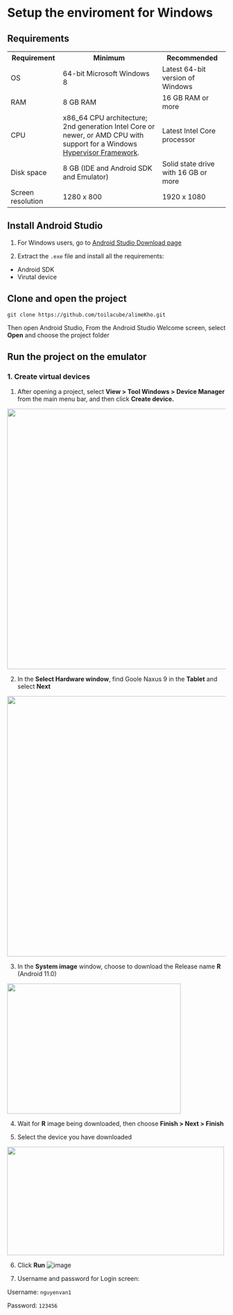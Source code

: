 
# Setup the enviroment for Windows

## Requirements

<table>
  <tbody><tr><th>Requirement</th>
  <th>Minimum</th>
  <th>Recommended</th>
  </tr><tr>
    <td>OS</td>
    <td>64-bit Microsoft Windows 8</td>
    <td>Latest 64-bit version of Windows</td>
  </tr>
  <tr>
    <td>RAM</td>
    <td>8 GB RAM</td>
    <td>16 GB RAM or more</td>
  </tr>
  <tr>
    <td>CPU</td>
    <td>x86_64 CPU architecture; 2nd generation Intel Core or newer, or AMD CPU
    with support for a Windows
    <a href="/studio/run/emulator-acceleration#vm-windows">Hypervisor Framework</a>.</td>
    <td>Latest Intel Core processor</td>
  </tr>
  <tr>
    <td>Disk space</td>
    <td>8 GB (IDE and Android SDK and Emulator)</td>
    <td>Solid state drive with 16 GB or more</td>
  </tr>
  <tr>
    <td>Screen resolution</td>
    <td>1280 x 800</td>
    <td>1920 x 1080</td>
  </tr>
</tbody></table>

## Install Android Studio 
1. For Windows users, go to [Android Studio Download page](https://developer.android.com/studio) 

2. Extract the `.exe` file and install all the requirements:
  - Android SDK
  - Virutal device
## Clone and open the project 
```
git clone https://github.com/toilacube/alimeKho.git
```
Then open Android Studio, From the Android Studio Welcome screen, select **Open** and choose the project folder

## Run the project on the emulator
### 1. Create virtual devices

1. After opening a project, select **View > Tool Windows > Device Manager** from the main menu bar, and then click **Create device.**

<img src="https://github.com/toilacube/alimeKho/assets/95525386/c2cf9e66-2a70-4a2c-8e07-18e1867c7bf0" width="800" height="600">

2. In the **Select Hardware window**, find Goole Naxus 9 in the **Tablet** and select **Next** 

<img src="https://github.com/toilacube/alimeKho/assets/95525386/bac84c05-24dc-46b0-aa6e-7a9b0a71ca69" width="800" height="600">

3. In the **System image** window, choose to download the Release name **R** (Android 11.0) 

<img src="https://github.com/toilacube/alimeKho/assets/95525386/e42dcb00-afeb-4c47-9e81-deeb25653f66" width="400" height="300">

4. Wait for **R** image being downloaded, then choose **Finish > Next > Finish**

5. Select the device you have downloaded 

<img src="https://github.com/toilacube/alimeKho/assets/95525386/418bf51c-4baa-4344-95c0-437efc8fbeea" width="500" height="250">

6. Click **Run** ![image](https://github.com/toilacube/alimeKho/assets/95525386/dc3e8580-6866-48bd-a744-1d12ec564974) 

7. Username and password for Login screen:

  Username: `nguyenvan1`
  
  Password: `123456`





